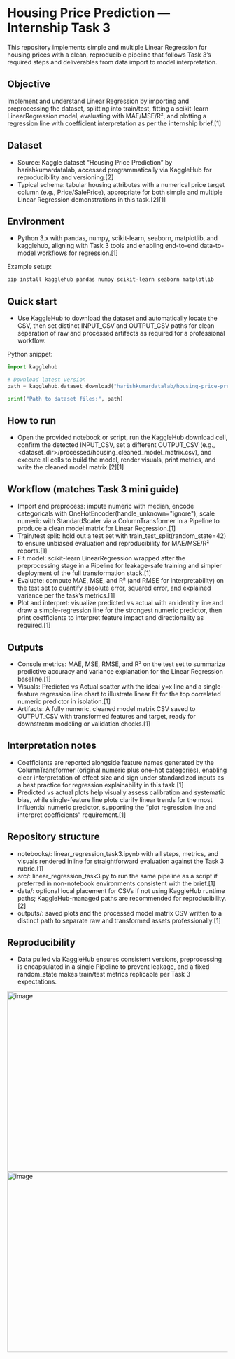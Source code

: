 # Housing Price Prediction — Internship Task 3

This repository implements simple and multiple Linear Regression for housing prices with a clean, reproducible pipeline that follows Task 3’s required steps and deliverables from data import to model interpretation.

## Objective

Implement and understand Linear Regression by importing and preprocessing the dataset, splitting into train/test, fitting a scikit-learn LinearRegression model, evaluating with MAE/MSE/R², and plotting a regression line with coefficient interpretation as per the internship brief.[1]

## Dataset

- Source: Kaggle dataset “Housing Price Prediction” by harishkumardatalab, accessed programmatically via KaggleHub for reproducibility and versioning.[2]
- Typical schema: tabular housing attributes with a numerical price target column (e.g., Price/SalePrice), appropriate for both simple and multiple Linear Regression demonstrations in this task.[2][1]

## Environment

- Python 3.x with pandas, numpy, scikit-learn, seaborn, matplotlib, and kagglehub, aligning with Task 3 tools and enabling end-to-end data-to-model workflows for regression.[1]

Example setup:
```bash
pip install kagglehub pandas numpy scikit-learn seaborn matplotlib
```

## Quick start

- Use KaggleHub to download the dataset and automatically locate the CSV, then set distinct INPUT_CSV and OUTPUT_CSV paths for clean separation of raw and processed artifacts as required for a professional workflow.

Python snippet:
```python
import kagglehub

# Download latest version
path = kagglehub.dataset_download("harishkumardatalab/housing-price-prediction")

print("Path to dataset files:", path)
```

## How to run

- Open the provided notebook or script, run the KaggleHub download cell, confirm the detected INPUT_CSV, set a different OUTPUT_CSV (e.g., <dataset_dir>/processed/housing_cleaned_model_matrix.csv), and execute all cells to build the model, render visuals, print metrics, and write the cleaned model matrix.[2][1]

## Workflow (matches Task 3 mini guide)

- Import and preprocess: impute numeric with median, encode categoricals with OneHotEncoder(handle_unknown="ignore"), scale numeric with StandardScaler via a ColumnTransformer in a Pipeline to produce a clean model matrix for Linear Regression.[1]
- Train/test split: hold out a test set with train_test_split(random_state=42) to ensure unbiased evaluation and reproducibility for MAE/MSE/R² reports.[1]
- Fit model: scikit-learn LinearRegression wrapped after the preprocessing stage in a Pipeline for leakage-safe training and simpler deployment of the full transformation stack.[1]
- Evaluate: compute MAE, MSE, and R² (and RMSE for interpretability) on the test set to quantify absolute error, squared error, and explained variance per the task’s metrics.[1]
- Plot and interpret: visualize predicted vs actual with an identity line and draw a simple-regression line for the strongest numeric predictor, then print coefficients to interpret feature impact and directionality as required.[1]

## Outputs

- Console metrics: MAE, MSE, RMSE, and R² on the test set to summarize predictive accuracy and variance explanation for the Linear Regression baseline.[1]
- Visuals: Predicted vs Actual scatter with the ideal y=x line and a single-feature regression line chart to illustrate linear fit for the top correlated numeric predictor in isolation.[1]
- Artifacts: A fully numeric, cleaned model matrix CSV saved to OUTPUT_CSV with transformed features and target, ready for downstream modeling or validation checks.[1]

## Interpretation notes

- Coefficients are reported alongside feature names generated by the ColumnTransformer (original numeric plus one-hot categories), enabling clear interpretation of effect size and sign under standardized inputs as a best practice for regression explainability in this task.[1]
- Predicted vs actual plots help visually assess calibration and systematic bias, while single-feature line plots clarify linear trends for the most influential numeric predictor, supporting the “plot regression line and interpret coefficients” requirement.[1]

## Repository structure

- notebooks/: linear_regression_task3.ipynb with all steps, metrics, and visuals rendered inline for straightforward evaluation against the Task 3 rubric.[1]
- src/: linear_regression_task3.py to run the same pipeline as a script if preferred in non-notebook environments consistent with the brief.[1]
- data/: optional local placement for CSVs if not using KaggleHub runtime paths; KaggleHub-managed paths are recommended for reproducibility.[2]
- outputs/: saved plots and the processed model matrix CSV written to a distinct path to separate raw and transformed assets professionally.[1]

## Reproducibility

- Data pulled via KaggleHub ensures consistent versions, preprocessing is encapsulated in a single Pipeline to prevent leakage, and a fixed random_state makes train/test metrics replicable per Task 3 expectations.

<img width="618" height="412" alt="image" src="https://github.com/user-attachments/assets/845fd21a-0f53-4f98-969b-14fffab2b72a" />
<img width="618" height="412" alt="image" src="https://github.com/user-attachments/assets/7500dec4-af8f-478a-8894-8001726b8084" />

